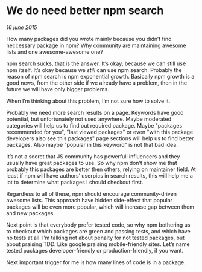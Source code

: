 # We do need better npm search

_16 june 2015_

How many packages did you wrote mainly because you didn’t find neccessary
package in npm? Why community are maintaining awesome lists
and one awesome-awesome one?

npm search sucks, that is the answer. It’s okay, because we can still
use npm itself. It’s okay because we _still_ can use npm search. Probably
the reason of npm search is npm exponential growth. Basically npm growth
is a good news, from the other side if we already have a problem, then
in the future we will have only bigger problems.

When I’m thinking about this problem, I’m not sure how to solve it.

Probably we need more search results on a page. Keywords have good potential,
but unfortunately not used anywhere. Maybe moderated categories will help
us to find out required package. Maybe "packages recommended for you",
"last viewed packages" or even "with this package developers also see
this packages" page sections will help us to find better packages. Also maybe
"popular in this keyword" is not that bad idea.

It’s not a secret that JS community has powerfull influencers and they usually
have great packages to use. So why npm don’t show me that probably this
packages are better then others, relying on maintainer field. At least
if npm will have authors’ userpics in search results, this will help me
a lot to determine what packages I should checkout first.

Regardless to all of these, npm should encourage community-driven awesome lists.
This approach have hidden side-effect that popular packages will be even more
popular, which will increase gap between them and new packages.

Next point is that everybody prefer tested code, so why npm bothering us
to checkout which packages are green and passing tests, and which have
no tests at all. I’m talking not about penalty for not tested packages,
but about praising TDD. Like google praising mobile-friendly sites. Let’s name
tested packages developer-friendly or production-friendly, if you want.

Next important trigger for me is how many lines of code is in a package.
